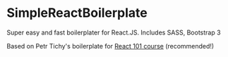 # SimpleReactBoilerplate
Super easy and fast boilerplater for React.JS. Includes SASS, Bootstrap 3

Based on Petr Tichy's boilerplate for [React 101 course](https://ihatetomatoes.net/get-react-101/) (recommended!)
